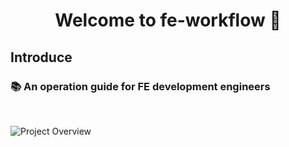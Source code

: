 <h1 align="center">Welcome to fe-workflow 👋</h1>

## Introduce

### 📚 An operation guide for FE development engineers

<br />

<!-- ![Project Overview](/public/thumbnail.webp) -->

![Project Overview](https://s3.uuu.ovh/imgs/2022/12/08/30bcaa81410e828a.webp)
